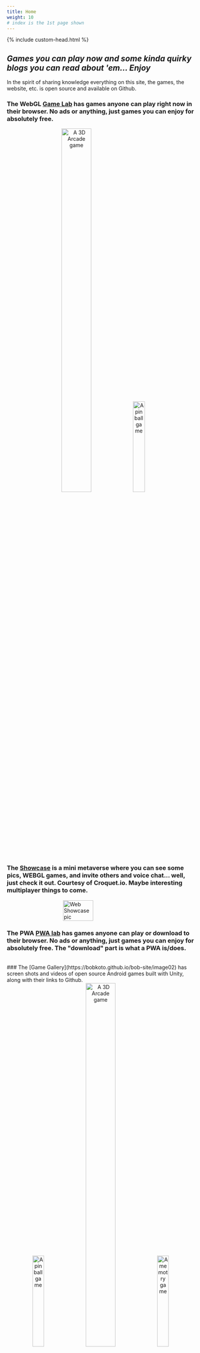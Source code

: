```yaml
---
title: Home
weight: 10
# index is the 1st page shown 
---
```

<!-- <script src="./scripts/favicon.js"></script> -->

{% include custom-head.html %} 

<link rel="shortcut icon" type="image/png"  href="favicon.png">
<meta http-equiv="Permissions-Policy" content="interest-cohort=(), user-id=()" />

## *Games you can play now and some kinda quirky blogs you can read about 'em... Enjoy*

In the spirit of sharing knowledge everything on this site, the games, the website, etc. is open source and available on Github. 

### The WebGL [Game Lab](https://bobkoto.github.io/bob-site/gamelab) has games anyone can play right now in their browser. No ads or anything, just games you can enjoy for absolutely free.


<div style="text-align: center;">
<span>
        <img src="{{ site.baseurl }}/assets/CubeTestPlaying1.png"
             style="height:50%; width:40%; display: inline; margin = 40px" 
             alt="A 3D Arcade game">

</span>
<span>
       <img src="{{ site.baseurl }}/assets/IllusionPinball.jpg" 
             style="height:25%; width:25%; display: inline;" 
             alt="A pinball game"> 
</span>
</div>

### The [Showcase](https://bobkoto.github.io/bob-site/showcase) is a mini metaverse where you can see some pics, WEBGL games, and invite others and voice chat... well, just check it out. Courtesy of Croquet.io. Maybe interesting multiplayer things to come.

<div style="display:flex; justify-content:center; align-items:center; width: 100%;">
        <img src="{{ site.baseurl }}/assets/wscase01.jpg" 
             style="height:40%; width:40%; justify-content:center; align-items:center" 
             alt="Web Showcase pic"> 
</div>

### The PWA  [PWA lab](https://bobkoto.github.io/bob-site/pwalab) has games anyone can play or download to their browser. No ads or anything, just games you can enjoy for absolutely free. The "download" part is what a PWA is/does.

<br>
### The [Game Gallery](https://bobkoto.github.io/bob-site/image02) has screen shots and videos of open source Android games built with Unity, along with their links to Github. 

<div style="text-align: center;">
<span>
       <img src="{{ site.baseurl }}/assets/IllusionPinball.jpg" 
             style="height:25%; width:25%; display: inline; margin = 10px" 
             alt="A pinball game"> 
</span>
<span>
        <img src="{{ site.baseurl }}/assets/Spacergy1.jpg"
             style="height:50%; width:40%; display: inline; margin = 10px" 
             alt="A 3D Arcade game">

</span>
<span>
        <img src="{{ site.baseurl }}/assets/memory1GameOpenScreen.jpg"
             style="height:25%; width:25%; display: inline;" 
             alt="A memotry game">
</span>
</div>
<br><br>
- *this site, including the games you can play in your browser, does not track or ask for nor collect any info about you*
- *RSS subscribe/Notification to inform you of content updates - not implemented but under review, for ever*

**Blog posts below,** all with a nice light blue background to keep us awake, really...

<!-- <script src="./scripts/main.js"></script>  -->
<script>
  const myHeadingWelcome = document.querySelector("h1");
  myHeadingWelcome.textContent = "Welcome";
</script>